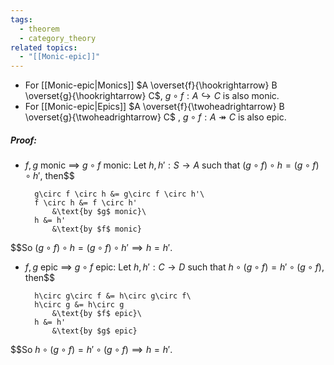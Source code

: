```yaml
---
tags:
  - theorem
  - category_theory
related topics:
  - "[[Monic-epic]]"
---
```

- For [[Monic-epic|Monics]] $A \overset{f}{\hookrightarrow} B \overset{g}{\hookrightarrow} C$, $g\circ f: A\hookrightarrow C$ is also monic.
- For [[Monic-epic|Epics]] $A \overset{f}{\twoheadrightarrow} B \overset{g}{\twoheadrightarrow} C$ , $g\circ f: A\twoheadrightarrow C$ is also epic.
##### Proof:
- $f,g$ monic $\implies$ $g\circ f$ monic:
	Let $h, h': S \to A$ such that $(g\circ f) \circ h = (g\circ f) \circ h'$, then$$
	
		g\circ f \circ h &= g\circ f \circ h'\
		f \circ h &= f \circ h'
			&\text{by $g$ monic}\
		h &= h'
			&\text{by $f$ monic}
	
$$So $(g\circ f) \circ h = (g\circ f) \circ h' \implies h = h'$.
- $f,g$ epic $\implies$ $g\circ f$ epic:
	Let $h, h': C \to D$ such that $h \circ (g\circ f) = h'\circ (g\circ f)$, then$$
	
		h\circ g\circ f &= h\circ g\circ f\
		h\circ g &= h\circ g
			&\text{by $f$ epic}\
		h &= h'
			&\text{by $g$ epic}
	
$$So $h\circ (g\circ f) = h'\circ (g\circ f) \implies h = h'$.
